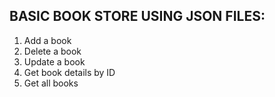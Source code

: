 ## BASIC BOOK STORE USING JSON FILES:
 1. Add a book
 2. Delete a book
 3. Update a book
 4. Get book details by ID
 5. Get all books